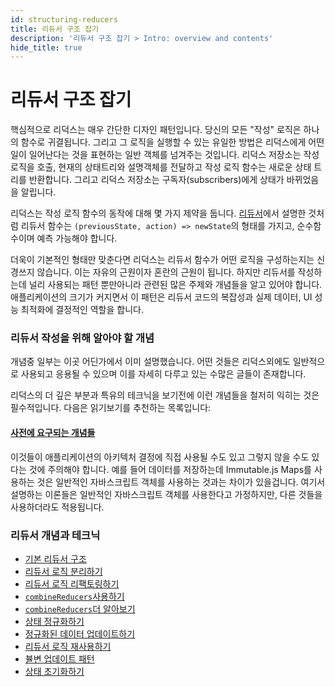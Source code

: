```yaml
---
id: structuring-reducers
title: 리듀서 구조 잡기
description: '리듀서 구조 잡기 > Intro: overview and contents'
hide_title: true
---
```


# 리듀서 구조 잡기

핵심적으로 리덕스는 매우 간단한 디자인 패턴입니다. 당신의 모든 "작성" 로직은 하나의 함수로 귀결됩니다. 그리고 그 로직을 실행할 수 있는 유일한 방법은 리덕스에게 어떤 일이 일어난다는 것을 표현하는 일반 객체를 넘겨주는 것입니다. 리덕스 저장소는 작성로직을 호출, 현재의 상태트리와 설명객체를 전달하고 작성 로직 함수는 새로운 상태 트리를 반환합니다. 그리고 리덕스 저장소는 구독자(subscribers)에게 상태가 바뀌었음을 알립니다.

리덕스는 작성 로직 함수의 동작에 대해 몇 가지 제약을 둡니다. [리듀서](../basics/Reducers.md)에서 설명한 것처럼 리듀서 함수는 `(previousState, action) => newState`의 형태를 가지고, 순수함수이며 예측 가능해야 합니다.

더욱이 기본적인 형태만 맞춘다면 리덕스는 리듀서 함수가 어떤 로직을 구성하는지는 신경쓰지 않습니다. 이는 자유의 근원이자 혼란의 근원이 됩니다. 하지만 리듀서를 작성하는데 널리 사용되는 패턴 뿐만아니라 관련된 많은 주제와 개념들을 알고 있어야 합니다. 애플리케이션의 크기가 커지면서 이 패턴은 리듀서 코드의 복잡성과 실제 데이터, UI 성능 최적화에 결정적인 역할을 합니다.

### 리듀서 작성을 위해 알아야 할 개념

개념중 일부는 이곳 어딘가에서 이미 설명했습니다. 어떤 것들은 리덕스외에도 일반적으로 사용되고 응용될 수 있으며 이를 자세히 다루고 있는 수많은 글들이 존재합니다.

리덕스의 더 깊은 부분과 특유의 테크닉을 보기전에 이런 개념들을 철저히 익히는 것은 필수적입니다. 다음은 읽기보기를 추천하는 목록입니다:

#### [사전에 요구되는 개념들](./reducers/PrerequisiteConcepts.md)

이것들이 애플리케이션의 아키텍처 결정에 직접 사용될 수도 있고 그렇지 않을 수도 있다는 것에 주의해야 합니다. 예를 들어 데이터를 저장하는데 Immutable.js Maps를 사용하는 것은 일반적인 자바스크립트 객체를 사용하는 것과는 차이가 있을겁니다. 여기서 설명하는 이론들은 일반적인 자바스크립트 객체를 사용한다고 가정하지만, 다른 것들을 사용하더라도 적용됩니다.

### 리듀서 개념과 테크닉

- [기본 리듀서 구조](./reducers/BasicReducerStructure.md)
- [리듀서 로직 분리하기](./reducers/SplittingReducerLogic.md)
- [리듀서 로직 리팩토링하기](./reducers/RefactoringReducersExample.md)
- [`combineReducers`사용하기](./reducers/UsingCombineReducers.md)
- [`combineReducers`더 알아보기](./reducers/BeyondCombineReducers.md)
- [상태 정규화하기](./reducers/NormalizingStateShape.md)
- [정규화된 데이터 업데이트하기](./reducers/UpdatingNormalizedData.md)
- [리듀서 로직 재사용하기](./reducers/ReusingReducerLogic.md)
- [뷸변 업데이트 패턴](./reducers/ImmutableUpdatePatterns.md)
- [상태 초기화하기](./reducers/InitializingState.md)

